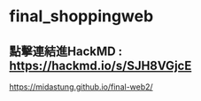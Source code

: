 # final_shoppingweb
## 點擊連結進HackMD : https://hackmd.io/s/SJH8VGjcE
https://midastung.github.io/final-web2/
